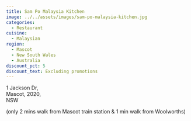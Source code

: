 ```yaml
---
title: Sam Po Malaysia Kitchen
image: ../../assets/images/sam-po-malaysia-kitchen.jpg
categories:
  - Restaurant
cuisine:
  - Malaysian
region:
  - Mascot
  - New South Wales
  - Australia
discount_pct: 5
discount_text: Excluding promotions
---
```

1 Jackson Dr, \
Mascot, 2020, \
NSW

(only 2 mins walk from Mascot train station & 1 min walk from Woolworths)
